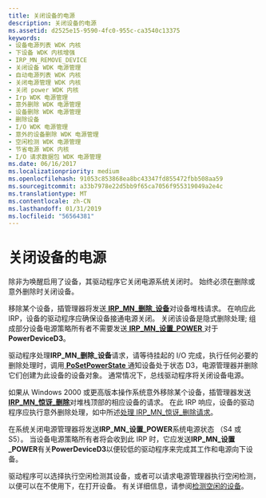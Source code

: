 ```yaml
---
title: 关闭设备的电源
description: 关闭设备的电源
ms.assetid: d2525e15-9590-4fc0-955c-ca3540c13375
keywords:
- 设备电源列表 WDK 内核
- 下设备 WDK 内核增强
- IRP_MN_REMOVE_DEVICE
- 关闭设备 WDK 电源管理
- 自动电源列表 WDK 内核
- 关闭电源管理 WDK 内核
- 关闭 power WDK 内核
- Irp WDK 电源管理
- 意外删除 WDK 电源管理
- 设备删除 WDK 电源管理
- 删除设备
- I/O WDK 电源管理
- 意外的设备删除 WDK 电源管理
- 空闲检测 WDK 电源管理
- 节省电源 WDK 内核
- I/O 请求数据包 WDK 电源管理
ms.date: 06/16/2017
ms.localizationpriority: medium
ms.openlocfilehash: 91053c853868ea8bc43347fd855472fbb508aa59
ms.sourcegitcommit: a33b7978e22d5bb9f65ca7056f955319049a2e4c
ms.translationtype: MT
ms.contentlocale: zh-CN
ms.lasthandoff: 01/31/2019
ms.locfileid: "56564381"
---
```

# <a name="powering-down-a-device"></a>关闭设备的电源





除非为唤醒启用了设备，其驱动程序它关闭电源系统关闭时。 始终必须在删除或意外删除时关闭设备。

移除某个设备，插管理器将发送[ **IRP\_MN\_删除\_设备**](https://msdn.microsoft.com/library/windows/hardware/ff551738)对设备堆栈请求。 在响应此 IRP，设备的驱动程序应确保设备接通电源关闭。 关闭该设备是隐式删除处理; 组成部分设备电源策略所有者不需要发送[ **IRP\_MN\_设置\_POWER** ](https://msdn.microsoft.com/library/windows/hardware/ff551744)对于**PowerDeviceD3**。

驱动程序处理**IRP\_MN\_删除\_设备**请求，请等待挂起的 I/O 完成，执行任何必要的删除处理时，调用[ **PoSetPowerState** ](https://msdn.microsoft.com/library/windows/hardware/ff559765)通知设备处于状态 D3，电源管理器并删除它们创建为此设备的设备对象。 通常情况下，总线驱动程序将关闭设备电源。

如果从 Windows 2000 或更高版本操作系统意外移除某个设备，插管理器发送[ **IRP\_MN\_惊讶\_删除**](https://msdn.microsoft.com/library/windows/hardware/ff551760)对堆栈顶部的相应设备的请求。 在此 IRP 响应，设备的驱动程序应执行意外删除处理，如中所述[处理 IRP\_MN\_惊讶\_删除请求](handling-an-irp-mn-surprise-removal-request.md)。

在系统关闭电源管理器将发送**IRP\_MN\_设置\_POWER**系统电源状态 （S4 或 S5）。 当设备电源策略所有者将会收到此 IRP 时，它应发送**IRP\_MN\_设置\_POWER**有关**PowerDeviceD3**以便较低的驱动程序来完成其工作和电源向下设备。

驱动程序可以选择执行空闲检测其设备，或者可以请求电源管理器执行空闲检测，以便可以在不使用下，在打开设备。 有关详细信息，请参阅[检测空闲的设备](detecting-an-idle-device.md)。

 

 




